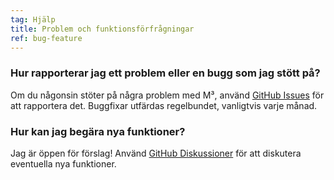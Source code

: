 ```yaml
---
tag: Hjälp
title: Problem och funktionsförfrågningar
ref: bug-feature
---
```


### Hur rapporterar jag ett problem eller en bugg som jag stött på?

Om du någonsin stöter på några problem med M³, använd [GitHub Issues]({{site.github}}/issues) för att rapportera det. Buggfixar utfärdas regelbundet, vanligtvis varje månad.

### Hur kan jag begära nya funktioner?

Jag är öppen för förslag! Använd [GitHub Diskussioner]({{site.github}}/discussions) för att diskutera eventuella nya funktioner.
